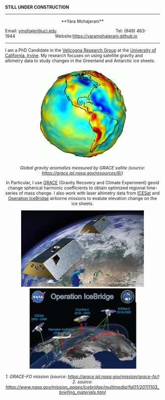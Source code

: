 **STILL UNDER CONSTRUCTION**

---

<center>**Yara Mohajerani**</center>   


Email: <ymohajer@uci.edu>&nbsp;&nbsp;&nbsp;&nbsp;&nbsp;&nbsp;&nbsp;&nbsp;&nbsp;&nbsp;&nbsp;&nbsp;&nbsp;&nbsp;&nbsp;&nbsp;&nbsp;&nbsp;&nbsp;&nbsp;&nbsp;&nbsp;&nbsp;&nbsp;&nbsp;&nbsp;&nbsp;&nbsp;&nbsp;&nbsp;&nbsp;&nbsp;&nbsp;&nbsp;&nbsp;&nbsp;&nbsp;&nbsp;&nbsp;&nbsp;&nbsp;&nbsp;&nbsp;&nbsp;&nbsp;&nbsp;&nbsp;&nbsp;&nbsp;Tel: (949) 463-1944&nbsp;&nbsp;&nbsp;&nbsp;&nbsp;&nbsp;&nbsp;&nbsp;&nbsp;&nbsp;&nbsp;&nbsp;&nbsp;&nbsp;&nbsp;&nbsp;&nbsp;&nbsp;&nbsp;&nbsp;&nbsp;&nbsp;&nbsp;&nbsp;&nbsp;&nbsp;&nbsp;&nbsp;&nbsp;&nbsp;&nbsp;&nbsp;&nbsp;Website:<https://yaramohajerani.github.io> 


---


I am a PhD Candidate in the [Velicogna Research Group](http://faculty.sites.uci.edu/velicogna/) at the [University of California, Irvine](https://uci.edu). My research focuses on using satellite gravity and altimetry data to study changes in the Greenland and Antarctic ice sheets. 

<center><img src="./images.dir/geoid.gif" width="300"> 

*Global gravity anomalies measured by GRACE sallite (source: https://grace.jpl.nasa.gov/resources/6/)*   



In Particular, I use [GRACE](https://grace.jpl.nasa.gov) (Gravity Recovery and Climate Experiment) geoid change spherical harmonic coefficients to obtain optimized regional time-series of mass change. I also work with laser altimetry data from [ICESat](https://icesat.gsfc.nasa.gov) and [Operation IceBridge](https://www.nasa.gov/mission_pages/icebridge/index.html) airborne missions to evalute elevation change on the ice sheets.  

<center><img src="./images.dir/grace2.jpg" width="400"/> <img src="./images.dir/icebrdige2.jpg" width="350"/> 

*1. GRACE-FO mission (source: https://grace.jpl.nasa.gov/mission/grace-fo/)*
*2. source: https://www.nasa.gov/mission_pages/icebridge/multimedia/fall11/20111103_briefing_materials.html*  
